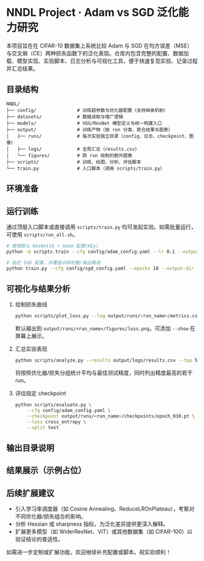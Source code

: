 # NNDL Project · Adam vs SGD 泛化能力研究

本项目旨在在 CIFAR-10 数据集上系统比较 Adam 与 SGD 在均方误差（MSE）与交叉熵（CE）两种损失函数下的泛化表现。仓库内包含完整的配置、数据加载、模型实现、实验脚本、日志分析与可视化工具，便于快速复现实验、记录过程并汇总结果。

## 目录结构

```
NNDL/
├── config/               # 训练超参数与优化器配置（支持继承机制）
├── datasets/             # 数据读取与增广逻辑
├── models/               # VGG/ResNet 模型定义与统一构建入口
├── output/               # 训练产物（按 run 分类、聚合结果与图表）
│   ├── runs/             # 每次实验独立目录（config、日志、checkpoint、图像）
│   ├── logs/             # 全局汇总（results.csv）
│   └── figures/          # 跨 run 绘制的额外图像
├── scripts/              # 训练、绘图、分析、评估脚本
└── train.py              # 入口脚本（调用 scripts/train.py）
```


## 环境准备


## 运行训练

通过顶层入口脚本或直接调用 `scripts/train.py` 均可发起实验。如需批量运行，可使用 `scripts/run_all.sh`。

```bash
# 使用默认 ResNet18 + Adam 配置(KEy)
python -m scripts.train --cfg config/adam_config.yaml --lr 0.1 --output-dir ./output/adam

# 指定 SGD 配置，并覆盖训练轮数/输出路径
python train.py --cfg config/sgd_config.yaml --epochs 10 --output-dir ./output_sgd

```


## 可视化与结果分析

1. 绘制损失曲线  
   ```bash
   python scripts/plot_loss.py --log output/runs/<run_name>/metrics.csv
   ```
   默认输出到 `output/runs/<run_name>/figures/loss.png`，可添加 `--show` 在屏幕上展示。

2. 汇总实验表现  
   ```bash
   python scripts/analyze.py --results output/logs/results.csv --top 5
   ```
   将按照优化器/损失分组统计平均与最佳测试精度，同时列出精度最高的若干 run。

3. 评估指定 checkpoint  
   ```bash
   python scripts/evaluate.py \
       --cfg config/adam_config.yaml \
       --checkpoint output/runs/<run_name>/checkpoints/epoch_030.pt \
       --loss cross_entropy \
       --split test
   ```

## 输出目录说明


## 结果展示（示例占位）


## 后续扩展建议

- 引入学习率调度器（如 Cosine Annealing、ReduceLROnPlateau），考察对不同优化器/损失组合的影响。
- 分析 Hessian 或 sharpness 指标，为泛化差异提供更深入解释。
- 扩展更多模型（如 WiderResNet、ViT）或其他数据集（如 CIFAR-100）以验证结论的普适性。

如需进一步定制或扩展功能，欢迎继续补充配置或脚本。祝实验顺利！

